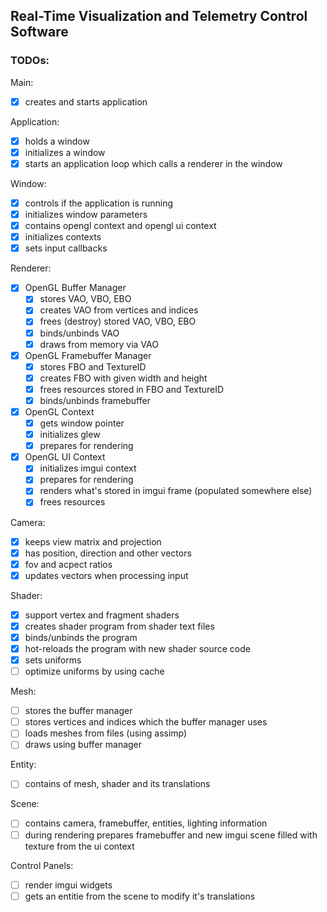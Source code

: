 ## Real-Time Visualization and Telemetry Control Software

### TODOs:

Main:
- [x] creates and starts application

Application:
- [x] holds a window
- [x] initializes a window
- [x] starts an application loop which calls a renderer in the window

Window:
- [x] controls if the application is running
- [x] initializes window parameters
- [x] contains opengl context and opengl ui context
- [x] initializes contexts
- [x] sets input callbacks

Renderer:
- [x] OpenGL Buffer Manager
    - [x] stores VAO, VBO, EBO
    - [x] creates VAO from vertices and indices
    - [x] frees (destroy) stored VAO, VBO, EBO
    - [x] binds/unbinds VAO
    - [x] draws from memory via VAO
- [x] OpenGL Framebuffer Manager
    - [x] stores FBO and TextureID
    - [x] creates FBO with given width and height
    - [x] frees resources stored in FBO and TextureID
    - [x] binds/unbinds framebuffer
- [x] OpenGL Context
    - [x] gets window pointer
    - [x] initializes glew
    - [x] prepares for rendering
- [x] OpenGL UI Context
    - [x] initializes imgui context
    - [x] prepares for rendering
    - [x] renders what's stored in imgui frame (populated somewhere else)
    - [x] frees resources

Camera:
- [x] keeps view matrix and projection
- [x] has position, direction and other vectors
- [x] fov and acpect ratios
- [x] updates vectors when processing input

Shader:
- [x] support vertex and fragment shaders
- [x] creates shader program from shader text files
- [x] binds/unbinds the program
- [x] hot-reloads the program with new shader source code
- [x] sets uniforms
- [ ] optimize uniforms by using cache

Mesh:
- [ ] stores the buffer manager
- [ ] stores vertices and indices which the buffer manager uses
- [ ] loads meshes from files (using assimp)
- [ ] draws using buffer manager

Entity:
- [ ] contains of mesh, shader and its translations

Scene:
- [ ] contains camera, framebuffer, entities, lighting information
- [ ] during rendering prepares framebuffer and new imgui scene filled with texture from the ui context

Control Panels:
- [ ] render imgui widgets
- [ ] gets an entitie from the scene to modify it's translations
